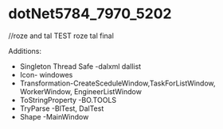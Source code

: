 # dotNet5784_7970_5202
//roze and tal
TEST
roze tal
final

Additions:
* Singleton Thread Safe -dalxml dallist
* Icon- windowes
* Transformation-CreateSceduleWindow,TaskForListWindow, WorkerWindow, EngineerListWindow
* ToStringProperty -BO.TOOLS
* TryParse -BlTest, DalTest
* Shape -MainWindow 


